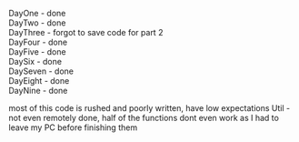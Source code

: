 DayOne - done<br>
DayTwo - done<br>
DayThree - forgot to save code for part 2<br>
DayFour - done<br>
DayFive - done<br>
DaySix - done<br>
DaySeven - done<br>
DayEight - done<br>
DayNine - done<br>

most of this code is rushed and poorly written, have low expectations
Util - not even remotely done, half of the functions dont even work as I had to leave my PC before finishing them

